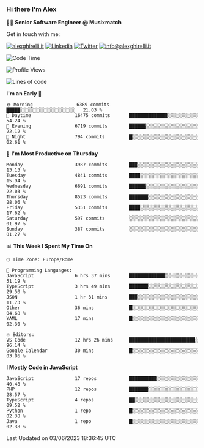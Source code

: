 ### Hi there I'm Alex

👨‍💻 __Senior Software Engineer @ Musixmatch__

Get in touch with me:

[![alexghirelli.it](https://img.shields.io/static/v1?label=alexghirelli.it&message=%20&color=red&logo=&style=flat-square&logoColor=white)](https://www.alexghirelli.it/)
[![Linkedin](https://img.shields.io/static/v1?label=Linkedin&message=%20&color=blue&logo=Linkedin&style=flat-square&logoColor=white)](https://linkedin.com/in/alexghirelli)
[![Twitter](https://img.shields.io/static/v1?label=Twitter&message=%20&color=blue&logo=Twitter&style=flat-square&logoColor=white)](https://twitter.com/alexGhirelli)
[![info@alexghirelli.it](https://img.shields.io/static/v1?label=info@alexghirelli.it&message=%20&color=red&logo=gmail&style=flat-square&logoColor=white)](mailto:info@alexghirelli.it)

<!--START_SECTION:waka-->
![Code Time](http://img.shields.io/badge/Code%20Time-7%2C463%20hrs%2011%20mins-blue)

![Profile Views](http://img.shields.io/badge/Profile%20Views-1-blue)

![Lines of code](https://img.shields.io/badge/From%20Hello%20World%20I%27ve%20Written-44.7%20million%20lines%20of%20code-blue)

**I'm an Early 🐤** 

```text
🌞 Morning                6389 commits        █████░░░░░░░░░░░░░░░░░░░░   21.03 % 
🌆 Daytime                16475 commits       ██████████████░░░░░░░░░░░   54.24 % 
🌃 Evening                6719 commits        ██████░░░░░░░░░░░░░░░░░░░   22.12 % 
🌙 Night                  794 commits         █░░░░░░░░░░░░░░░░░░░░░░░░   02.61 % 
```
📅 **I'm Most Productive on Thursday** 

```text
Monday                   3987 commits        ███░░░░░░░░░░░░░░░░░░░░░░   13.13 % 
Tuesday                  4841 commits        ████░░░░░░░░░░░░░░░░░░░░░   15.94 % 
Wednesday                6691 commits        ██████░░░░░░░░░░░░░░░░░░░   22.03 % 
Thursday                 8523 commits        ███████░░░░░░░░░░░░░░░░░░   28.06 % 
Friday                   5351 commits        ████░░░░░░░░░░░░░░░░░░░░░   17.62 % 
Saturday                 597 commits         ░░░░░░░░░░░░░░░░░░░░░░░░░   01.97 % 
Sunday                   387 commits         ░░░░░░░░░░░░░░░░░░░░░░░░░   01.27 % 
```


📊 **This Week I Spent My Time On** 

```text
🕑︎ Time Zone: Europe/Rome

💬 Programming Languages: 
JavaScript               6 hrs 37 mins       █████████████░░░░░░░░░░░░   51.19 % 
TypeScript               3 hrs 49 mins       ███████░░░░░░░░░░░░░░░░░░   29.50 % 
JSON                     1 hr 31 mins        ███░░░░░░░░░░░░░░░░░░░░░░   11.73 % 
Other                    36 mins             █░░░░░░░░░░░░░░░░░░░░░░░░   04.68 % 
YAML                     17 mins             █░░░░░░░░░░░░░░░░░░░░░░░░   02.30 % 

🔥 Editors: 
VS Code                  12 hrs 26 mins      ████████████████████████░   96.14 % 
Google Calendar          30 mins             █░░░░░░░░░░░░░░░░░░░░░░░░   03.86 % 
```

**I Mostly Code in JavaScript** 

```text
JavaScript               17 repos            ██████████░░░░░░░░░░░░░░░   40.48 % 
PHP                      12 repos            ███████░░░░░░░░░░░░░░░░░░   28.57 % 
TypeScript               4 repos             ██░░░░░░░░░░░░░░░░░░░░░░░   09.52 % 
Python                   1 repo              █░░░░░░░░░░░░░░░░░░░░░░░░   02.38 % 
Java                     1 repo              █░░░░░░░░░░░░░░░░░░░░░░░░   02.38 % 
```




 Last Updated on 03/06/2023 18:36:45 UTC
<!--END_SECTION:waka-->
